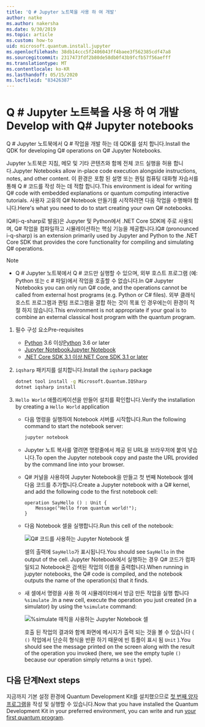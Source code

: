 ```yaml
---
title: 'Q # Jupyter 노트북을 사용 하 여 개발'
author: natke
ms.author: nakersha
ms.date: 9/30/2019
ms.topic: article
ms.custom: how-to
uid: microsoft.quantum.install.jupyter
ms.openlocfilehash: 38db14ccc5f2406043ff4baee3f562385cdf47a8
ms.sourcegitcommit: 2317473fdf2b80de58db0f43b9fcfb57f56aefff
ms.translationtype: MT
ms.contentlocale: ko-KR
ms.lasthandoff: 05/15/2020
ms.locfileid: "83426387"
---
```

# <a name="develop-with-q-jupyter-notebooks"></a><span data-ttu-id="8cf41-102">Q # Jupyter 노트북을 사용 하 여 개발</span><span class="sxs-lookup"><span data-stu-id="8cf41-102">Develop with Q# Jupyter notebooks</span></span>

<span data-ttu-id="8cf41-103">Q # Jupyter 노트북에서 Q # 작업을 개발 하는 데 QDK를 설치 합니다.</span><span class="sxs-lookup"><span data-stu-id="8cf41-103">Install the QDK for developing Q# operations on Q# Jupyter Notebooks.</span></span>

<span data-ttu-id="8cf41-104">Jupyter 노트북은 지침, 메모 및 기타 콘텐츠와 함께 전체 코드 실행을 허용 합니다.</span><span class="sxs-lookup"><span data-stu-id="8cf41-104">Jupyter Notebooks allow in-place code execution alongside instructions, notes, and other content.</span></span> <span data-ttu-id="8cf41-105">이 환경은 포함 된 설명 또는 퀀텀 컴퓨팅 대화형 자습서를 통해 Q # 코드를 작성 하는 데 적합 합니다.</span><span class="sxs-lookup"><span data-stu-id="8cf41-105">This environment is ideal for writing Q# code with embedded explanations or quantum computing interactive tutorials.</span></span> <span data-ttu-id="8cf41-106">사용자 고유의 Q# Notebook 만들기를 시작하려면 다음 작업을 수행해야 합니다.</span><span class="sxs-lookup"><span data-stu-id="8cf41-106">Here's what you need to do to start creating your own Q# notebooks.</span></span>

<span data-ttu-id="8cf41-107">IQ#(i-q-sharp로 발음)은 Jupyter 및 Python에서 .NET Core SDK에 주로 사용되며, Q# 작업을 컴파일하고 시뮬레이션하는 핵심 기능을 제공합니다.</span><span class="sxs-lookup"><span data-stu-id="8cf41-107">IQ# (pronounced i-q-sharp) is an extension primarily used by Jupyter and Python to the .NET Core SDK that provides the core functionality for compiling and simulating Q# operations.</span></span>

> [!NOTE]
> * <span data-ttu-id="8cf41-108">Q # Jupyter 노트북에서 Q # 코드만 실행할 수 있으며, 외부 호스트 프로그램 (예: Python 또는 c # 파일)에서 작업을 호출할 수 없습니다.</span><span class="sxs-lookup"><span data-stu-id="8cf41-108">In Q# Jupyter Notebooks you can only run Q# code, and the operations cannot be called from external host programs (e.g. Python or C# files).</span></span> <span data-ttu-id="8cf41-109">외부 클래식 호스트 프로그램과 퀀텀 프로그램을 결합 하는 것이 목표 인 경우에는이 환경이 적절 하지 않습니다.</span><span class="sxs-lookup"><span data-stu-id="8cf41-109">This environment is not appropriate if your goal is to combine an external classical host program with the quantum program.</span></span>

1. <span data-ttu-id="8cf41-110">필수 구성 요소</span><span class="sxs-lookup"><span data-stu-id="8cf41-110">Pre-requisites</span></span>

    - <span data-ttu-id="8cf41-111">[Python](https://www.python.org/downloads/) 3.6 이상</span><span class="sxs-lookup"><span data-stu-id="8cf41-111">[Python](https://www.python.org/downloads/) 3.6 or later</span></span>
    - [<span data-ttu-id="8cf41-112">Jupyter Notebook</span><span class="sxs-lookup"><span data-stu-id="8cf41-112">Jupyter Notebook</span></span>](https://jupyter.readthedocs.io/en/latest/install.html)
    - [<span data-ttu-id="8cf41-113">.NET Core SDK 3.1 이상</span><span class="sxs-lookup"><span data-stu-id="8cf41-113">.NET Core SDK 3.1 or later</span></span>](https://www.microsoft.com/net/download)

1. <span data-ttu-id="8cf41-114">`iqsharp` 패키지를 설치합니다.</span><span class="sxs-lookup"><span data-stu-id="8cf41-114">Install the `iqsharp` package</span></span>

    ```bash
    dotnet tool install -g Microsoft.Quantum.IQSharp
    dotnet iqsharp install
    ```

1. <span data-ttu-id="8cf41-115">`Hello World` 애플리케이션을 만들어 설치를 확인합니다.</span><span class="sxs-lookup"><span data-stu-id="8cf41-115">Verify the installation by creating a `Hello World` application</span></span>

    - <span data-ttu-id="8cf41-116">다음 명령을 실행하여 Notebook 서버를 시작합니다.</span><span class="sxs-lookup"><span data-stu-id="8cf41-116">Run the following command to start the notebook server:</span></span>

        ```bash
        jupyter notebook
        ```

    - <span data-ttu-id="8cf41-117">Jupyter 노트 복사를 열려면 명령줄에서 제공 된 URL을 브라우저에 붙여 넣습니다.</span><span class="sxs-lookup"><span data-stu-id="8cf41-117">To open the Jupyter notebook copy and paste the URL provided by the command line into your browser.</span></span>

    - <span data-ttu-id="8cf41-118">Q# 커널을 사용하여 Jupyter Notebook을 만들고 첫 번째 Notebook 셀에 다음 코드를 추가합니다.</span><span class="sxs-lookup"><span data-stu-id="8cf41-118">Create a Jupyter notebook with a Q# kernel, and add the following code to the first notebook cell:</span></span>

        ```qsharp
        operation SayHello () : Unit {
            Message("Hello from quantum world!");
        }
        ```

    - <span data-ttu-id="8cf41-119">다음 Notebook 셀을 실행합니다.</span><span class="sxs-lookup"><span data-stu-id="8cf41-119">Run this cell of the notebook:</span></span>

        ![Q# 코드를 사용하는 Jupyter Notebook 셀](~/media/install-guide-jupyter.png)

        <span data-ttu-id="8cf41-121">셀의 출력에 `SayHello`가 표시됩니다.</span><span class="sxs-lookup"><span data-stu-id="8cf41-121">You should see `SayHello` in the output of the cell.</span></span> <span data-ttu-id="8cf41-122">Jupyter Notebook에서 실행하는 경우 Q# 코드가 컴파일되고 Notebook은 검색된 작업의 이름을 출력합니다.</span><span class="sxs-lookup"><span data-stu-id="8cf41-122">When running in jupyter notebooks, the Q# code is compiled, and the notebook outputs the name of the operation(s) that it finds.</span></span>


    - <span data-ttu-id="8cf41-123">새 셀에서 명령을 사용 하 여 시뮬레이터에서 방금 만든 작업을 실행 합니다 `%simulate` .</span><span class="sxs-lookup"><span data-stu-id="8cf41-123">In a new cell, execute the operation you just created (in a simulator) by using the `%simulate` command:</span></span>

        ![%simulate 매직을 사용하는 Jupyter Notebook 셀](~/media/install-guide-jupyter-simulate.png)

        <span data-ttu-id="8cf41-125">호출 된 작업의 결과와 함께 화면에 메시지가 출력 되는 것을 볼 수 있습니다 ( `()` 작업에서 단순히 형식을 반환 하기 때문에 빈 튜플이 표시 됨 `Unit` ).</span><span class="sxs-lookup"><span data-stu-id="8cf41-125">You should see the message printed on the screen along with the result of the operation you invoked (here, we see the empty tuple `()` because our operation simply returns a `Unit` type).</span></span>

## <a name="next-steps"></a><span data-ttu-id="8cf41-126">다음 단계</span><span class="sxs-lookup"><span data-stu-id="8cf41-126">Next steps</span></span>

<span data-ttu-id="8cf41-127">지금까지 기본 설정 환경에 Quantum Development Kit를 설치했으므로 [첫 번째 양자 프로그램](xref:microsoft.quantum.quickstarts.qrng)을 작성 및 실행할 수 있습니다.</span><span class="sxs-lookup"><span data-stu-id="8cf41-127">Now that you have installed the Quantum Development Kit in your preferred environment, you can write and run [your first quantum program](xref:microsoft.quantum.quickstarts.qrng).</span></span>
